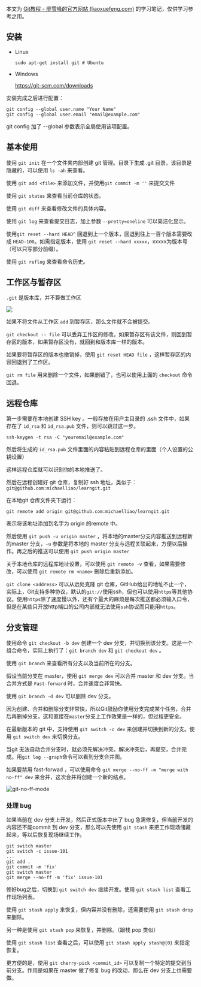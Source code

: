 本文为 [Git教程 - 廖雪峰的官方网站 (liaoxuefeng.com)](https://www.liaoxuefeng.com/wiki/896043488029600) 的学习笔记，仅供学习参考之用。

## 安装

- Linux

    ```shell
    sudo apt-get install git # Ubuntu
    ```

- Windows

    https://git-scm.com/downloads

安装完成之后进行配置：

```
git config --global user.name "Your Name"
git config --global user.email "email@example.com"
```

git config 加了 --global 参数表示全局使用该项配置。

## 基本使用

使用 `git init` 在一个文件夹内部创建 git 管理。目录下生成 .git 目录，该目录是隐藏的，可以使用 `ls -ah` 来查看。

使用 `git add <file>` 来添加文件，并使用`git commit -m ''` 来提交文件

使用 `git status` 来查看当前仓库的状态。

使用 `git diff` 来查看修改文件的具体内容。

使用 `git log` 来查看提交日志，加上参数 `--pretty=oneline` 可以简洁化显示。

使用`git reset --hard HEAD^` 回退到上一个版本，回退到往上一百个版本需要改成 `HEAD-100`。如需指定版本，使用 `git reset --hard xxxxx`，xxxxx为版本号（可以只写部分前缀）。

使用 `git reflog` 来查看命令历史。

## 工作区与暂存区

`.git` 是版本库，并不算做工作区

![](https://www.liaoxuefeng.com/files/attachments/919020037470528/0)

如果不将文件从工作区 `add` 到暂存区，那么文件就不会被提交。

`git checkout -- file` 可以丢弃工作区的修改，如果暂存区有该文件，则回到暂存区的版本，如果暂存区没有，就回到和版本库一样的版本。

如果要将暂存区的版本也撤销掉，使用 `git reset HEAD file` ，这样暂存区的内容回退到了工作区。

`git rm file` 用来删除一个文件，如果删错了，也可以使用上面的 `checkout` 命令回退。

## 远程仓库

第一步需要在本地创建 SSH key 。一般存放在用户主目录的 .ssh 文件中，如果存在了 `id_rsa` 和 `id_rsa.pub` 文件，则可以跳过这一步。

`ssh-keygen -t rsa -C "youremail@example.com"`

然后将生成的 `id_rsa.pub` 文件里面的内容粘贴到远程仓库的里面（个人设置的公钥设置）

这样远程仓库就可以识别你的本地推送了。

然后在远程创建好 git 仓库，复制好 ssh 地址，类似于：` git@github.com:michaelliao/learngit.git`

在本地git 仓库文件夹下运行：

`git remote add origin git@github.com:michaelliao/learngit.git`

表示将该地址添加到名字为 origin 的remote 中。

然后使用 `git push -u origin master` ，将本地的master分支内容推送到远程新的master 分支，`-u` 参数是将本地的 master 分支与远程关联起来，方便以后操作。再之后的推送可以使用 `git push origin master`

关于本地仓库的远程库地址设置，可以使用 `git remote -v` 查看，如果需要修改，可以使用 `git remote rm <name>` 删除后重新添加。

`git clone <address>` 可以从远处克隆 git 仓库，GitHub给出的地址不止一个，实际上，Git支持多种协议，默认的`git://`使用ssh，但也可以使用`https`等其他协议。使用`https`除了速度慢以外，还有个最大的麻烦是每次推送都必须输入口令，但是在某些只开放http端口的公司内部就无法使用`ssh`协议而只能用`https`。



## 分支管理

使用命令 `git checkout -b dev`  创建一个 dev 分支，并切换到该分支。这是一个组合命令，实际上执行了：`git branch dev` 和 `git checkout dev` 。

使用 `git branch` 来查看所有分支以及当前所在的分支。

假设当前分支在 master，使用 `git merge dev` 可以合并 master 和 dev 分支。当合并方式是 `Fast-forward` 时，合并速度会非常快。

使用 `git branch -d dev` 可以删除 dev 分支。

因为创建、合并和删除分支非常快，所以Git鼓励你使用分支完成某个任务，合并后再删掉分支，这和直接在`master`分支上工作效果是一样的，但过程更安全。

在最新版本的 git 中，支持使用 `git switch -c dev` 来创建并切换到新的分支。使用 `git switch dev` 来切换分支。

当git 无法自动合并分支时，就必须先解决冲突。解决冲突后，再提交，合并完成。用`git log --graph`命令可以看到分支合并图。

如果要禁用 fast-forwad ，可以使用命令 `git merge --no-ff -m "merge with no-ff" dev` 来合并，这次合并将创建一个新的结点。

![git-no-ff-mode](https://www.liaoxuefeng.com/files/attachments/919023225142304/0)

### 处理 bug

如果当前在 dev 分支上开发，然后正式版本中出了  bug 急需修复，但当前开发的内容还不能commit 到 dev 分支，那么可以先使用 `git stash` 来把工作现场储藏起来，等以后恢复现场继续工作。

```git
git switch master
git switch -c issue-101
...
git add .
git commit -m 'fix'
git switch master
git merge --no-ff -m 'fix' issue-101
```

修好bug之后，切换到 `git switch dev` 继续开发。使用 `git stash list` 查看工作现场列表。

使用 `git stash apply` 来恢复，但内容并没有删除，还需要使用 `git stash drop` 来删除。

另一种是使用 `git stash pop` 来恢复，并删除。（跟栈 pop 类似）

使用 `git stash list` 查看之后，可以使用 `git stash apply stash@{0}` 来指定恢复。

更方便的是，使用 `git cherry-pick <commit_id>` 可以复制一个特定的提交到当前分支。作用是如果在 master 做了修复 bug 的改动，那么在 dev 分支上也需要做。



